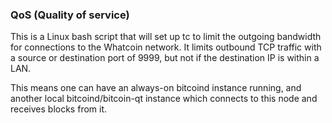 ### QoS (Quality of service) ###

This is a Linux bash script that will set up tc to limit the outgoing bandwidth for connections to the Whatcoin network. It limits outbound TCP traffic with a source or destination port of 9999, but not if the destination IP is within a LAN.

This means one can have an always-on bitcoind instance running, and another local bitcoind/bitcoin-qt instance which connects to this node and receives blocks from it.

